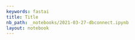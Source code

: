 ```yaml
---
keywords: fastai
title: Title
nb_path: _notebooks/2021-03-27-dbconnect.ipynb
layout: notebook
---
```


<!--
#################################################
### THIS FILE WAS AUTOGENERATED! DO NOT EDIT! ###
#################################################
# file to edit: _notebooks/2021-03-27-dbconnect.ipynb
-->

<div class="container" id="notebook-container">
        
</div>
 

